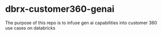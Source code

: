 # dbrx-customer360-genai
The purpose of this repo is to infuse gen ai capabilities into customer 360 use cases on databricks
